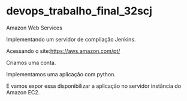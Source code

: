 # devops_trabalho_final_32scj
Amazon Web Services

Implementando um servidor de compilação Jenkins.

Acessando o site:https://aws.amazon.com/pt/

Criamos uma conta. 

Implementamos uma aplicação com python.

E vamos expor essa disponibilizar a aplicação no servidor instância do Amazon EC2.


